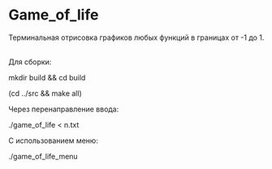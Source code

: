 # Game_of_life

Терминальная отрисовка графиков любых функций в границах от -1 до 1. <br><br>


Для сборки:

mkdir build && cd build

(cd ../src && make all)

Через перенаправление ввода:

./game_of_life < n.txt

С использованием меню:

./game_of_life_menu
